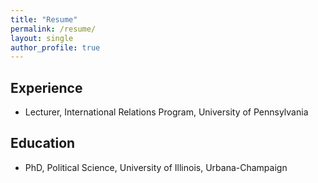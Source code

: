 ```yaml
---
title: "Resume"
permalink: /resume/
layout: single
author_profile: true
---
```


## Experience

- Lecturer, International Relations Program, University of Pennsylvania

## Education

- PhD, Political Science, University of Illinois, Urbana-Champaign